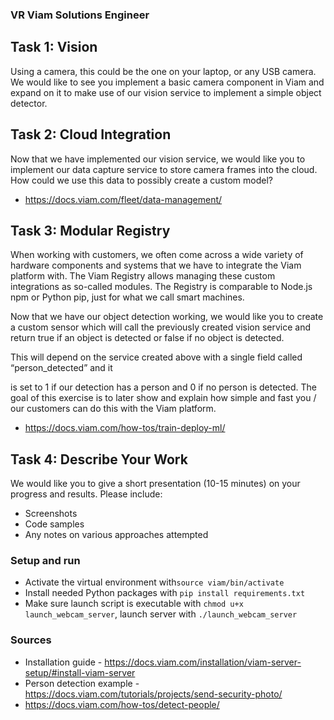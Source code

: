 ### VR Viam Solutions Engineer
## Task 1: Vision
Using a camera, this could be the one on your laptop, or any USB camera. We would like to see
you implement a basic camera component in Viam and expand on it to make use of our vision
service to implement a simple object detector.<br>

## Task 2: Cloud Integration
Now that we have implemented our vision service, we would like you to implement our data
capture service to store camera frames into the cloud. How could we use this data to possibly
create a custom model? </br>
* https://docs.viam.com/fleet/data-management/

## Task 3: Modular Registry
When working with customers, we often come across a wide variety of hardware components
and systems that we have to integrate the Viam platform with. The Viam Registry allows
managing these custom integrations as so-called modules. The Registry is comparable to
Node.js npm or Python pip, just for what we call smart machines.

Now that we have our object detection working, we would like you to create a custom sensor
which will call the previously created vision service and return true if an object is detected or
false if no object is detected.

This will depend on the service created above with a single field called “person_detected” and it

is set to 1 if our detection has a person and 0 if no person is detected.
The goal of this exercise is to later show and explain how simple and fast you / our customers
can do this with the Viam platform.</br>

* https://docs.viam.com/how-tos/train-deploy-ml/

## Task 4: Describe Your Work
We would like you to give a short presentation (10-15 minutes) on your progress and results.
Please include:
* Screenshots
* Code samples
* Any notes on various approaches attempted

### Setup and run
* Activate the virtual environment with```source viam/bin/activate```
* Install needed Python packages with ```pip install requirements.txt```
* Make sure launch script is executable with ```chmod u+x launch_webcam_server```, launch server with  ```./launch_webcam_server```

### Sources
* Installation guide - https://docs.viam.com/installation/viam-server-setup/#install-viam-server
* Person detection example - https://docs.viam.com/tutorials/projects/send-security-photo/
* https://docs.viam.com/how-tos/detect-people/